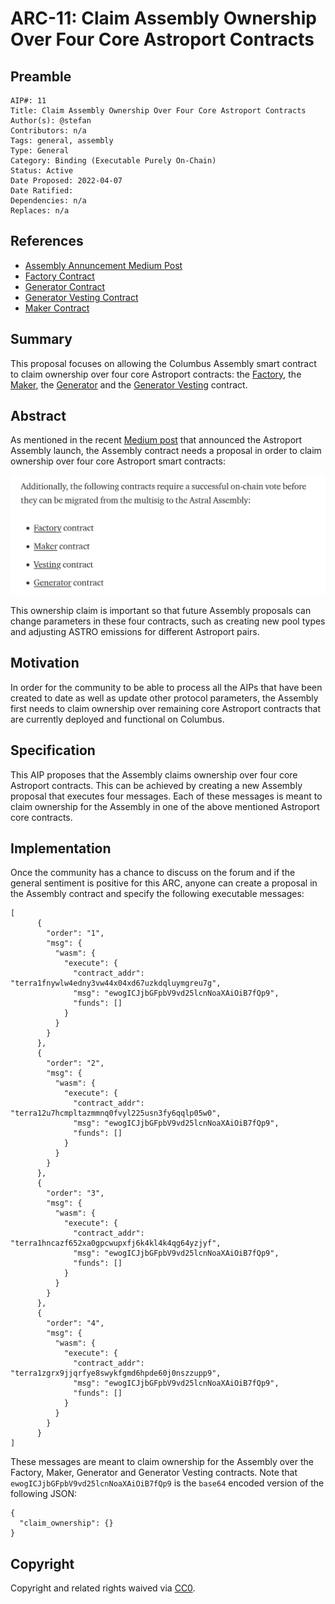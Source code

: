 # ARC-11: Claim Assembly Ownership Over Four Core Astroport Contracts

## Preamble

```
AIP#: 11
Title: Claim Assembly Ownership Over Four Core Astroport Contracts
Author(s): @stefan
Contributors: n/a
Tags: general, assembly
Type: General
Category: Binding (Executable Purely On-Chain)
Status: Active
Date Proposed: 2022-04-07
Date Ratified:
Dependencies: n/a
Replaces: n/a
```

## References

- [Assembly Annuncement Medium Post](https://astroport.medium.com/the-dawn-of-the-astral-assembly-91e38517fbeb)
- [Factory Contract](https://terrasco.pe/mainnet/address/terra1fnywlw4edny3vw44x04xd67uzkdqluymgreu7g)
- [Generator Contract](https://terrasco.pe/mainnet/address/terra1zgrx9jjqrfye8swykfgmd6hpde60j0nszzupp9)
- [Generator Vesting Contract](https://terrasco.pe/mainnet/address/terra1hncazf652xa0gpcwupxfj6k4kl4k4qg64yzjyf)
- [Maker Contract](https://terrasco.pe/mainnet/address/terra12u7hcmpltazmmnq0fvyl225usn3fy6qqlp05w0)

## Summary

This proposal focuses on allowing the Columbus Assembly smart contract to claim ownership over four core Astroport contracts: the [Factory](https://terrasco.pe/mainnet/address/terra1fnywlw4edny3vw44x04xd67uzkdqluymgreu7g), the [Maker](https://terrasco.pe/mainnet/address/terra1fnywlw4edny3vw44x04xd67uzkdqluymgreu7g), the [Generator](https://terrasco.pe/mainnet/address/terra1zgrx9jjqrfye8swykfgmd6hpde60j0nszzupp9) and the [Generator Vesting](https://terrasco.pe/mainnet/address/terra1hncazf652xa0gpcwupxfj6k4kl4k4qg64yzjyf) contract.

## Abstract

As mentioned in the recent [Medium post](https://astroport.medium.com/the-dawn-of-the-astral-assembly-91e38517fbeb) that announced the Astroport Assembly launch, the Assembly contract needs a proposal in order to claim ownership over four core Astroport smart contracts:

![claim_assembly_ownership](./media/claim_assembly_ownership.png)

This ownership claim is important so that future Assembly proposals can change parameters in these four contracts, such as creating new pool types and adjusting ASTRO emissions for different Astroport pairs.

## Motivation

In order for the community to be able to process all the AIPs that have been created to date as well as update other protocol parameters, the Assembly first needs to claim ownership over remaining core Astroport contracts that are currently deployed and functional on Columbus.

## Specification

This AIP proposes that the Assembly claims ownership over four core Astroport contracts. This can be achieved by creating a new Assembly proposal that executes four messages. Each of these messages is meant to claim ownership for the Assembly in one of the above mentioned Astroport core contracts.

## Implementation

Once the community has a chance to discuss on the forum and if the general sentiment is positive for this ARC, anyone can create a proposal in the Assembly contract and specify the following executable messages:

```
[
      {
        "order": "1",
        "msg": {
          "wasm": {
            "execute": {
              "contract_addr": "terra1fnywlw4edny3vw44x04xd67uzkdqluymgreu7g",
              "msg": "ewogICJjbGFpbV9vd25lcnNoaXAiOiB7fQp9",
              "funds": []
            }
          }
        }
      },
      {
        "order": "2",
        "msg": {
          "wasm": {
            "execute": {
              "contract_addr": "terra12u7hcmpltazmmnq0fvyl225usn3fy6qqlp05w0",
              "msg": "ewogICJjbGFpbV9vd25lcnNoaXAiOiB7fQp9",
              "funds": []
            }
          }
        }
      },
      {
        "order": "3",
        "msg": {
          "wasm": {
            "execute": {
              "contract_addr": "terra1hncazf652xa0gpcwupxfj6k4kl4k4qg64yzjyf",
              "msg": "ewogICJjbGFpbV9vd25lcnNoaXAiOiB7fQp9",
              "funds": []
            }
          }
        }
      },
      {
        "order": "4",
        "msg": {
          "wasm": {
            "execute": {
              "contract_addr": "terra1zgrx9jjqrfye8swykfgmd6hpde60j0nszzupp9",
              "msg": "ewogICJjbGFpbV9vd25lcnNoaXAiOiB7fQp9",
              "funds": []
            }
          }
        }
      }
]
```

These messages are meant to claim ownership for the Assembly over the Factory, Maker, Generator and Generator Vesting contracts. Note that `ewogICJjbGFpbV9vd25lcnNoaXAiOiB7fQp9` is the `base64` encoded version of the following JSON:

```
{
  "claim_ownership": {}
}
```

## Copyright

Copyright and related rights waived via [CC0](https://creativecommons.org/publicdomain/zero/1.0/).
